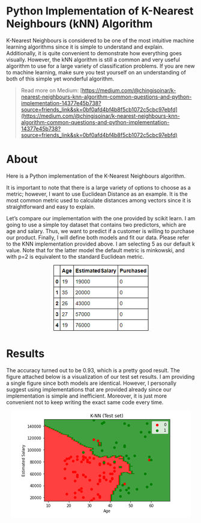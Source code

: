 # Python Implementation of K-Nearest Neighbours (kNN) Algorithm

K-Nearest Neighbours is considered to be one of the most intuitive machine learning algorithms since it is simple to understand and explain. Additionally, it is quite convenient to demonstrate how everything goes visually. However, the kNN algorithm is still a common and very useful algorithm to use for a large variety of classification problems. If you are new to machine learning, make sure you test yourself on an understanding of both of this simple yet wonderful algorithm.

> Read more on Medium: [https://medium.com/@chingisoinar/k-nearest-neighbours-knn-algorithm-common-questions-and-python-implementation-14377e45b738?source=friends_link&sk=0bf0afd4bf4b8f5cb1072c5cbc97ebfd](https://medium.com/@chingisoinar/k-nearest-neighbours-knn-algorithm-common-questions-and-python-implementation-14377e45b738?source=friends_link&sk=0bf0afd4bf4b8f5cb1072c5cbc97ebfd)

# About

Here is a Python implementation of the K-Nearest Neighbours algorithm. 

It is important to note that there is a large variety of options to choose as a metric; however, I want to use Euclidean Distance as an example. It is the most common metric used to calculate distances among vectors since it is straightforward and easy to explain.

Let’s compare our implementation with the one provided by scikit learn. I am going to use a simple toy dataset that contains two predictors, which are age and salary. Thus, we want to predict if a customer is willing to purchase our product. Finally, I will define both models and fit our data. Please refer to the KNN implementation provided above. I am selecting 5 as our default k value. Note that for the latter model the default metric is minkowski, and with p=2 is equivalent to the standard Euclidean metric.


<center><img src="Python Implementation of K-Nearest Neighbours (kNN d054ba7e11524969817e6ca2468e9804//Untitled.png"></center>

# Results

The accuracy turned out to be 0.93, which is a pretty good result. The figure attached below is a visualization of our test set results. I am providing a single figure since both models are identical. However, I personally suggest using implementations that are provided already since our implementation is simple and inefficient. Moreover, it is just more convenient not to keep writing the exact same code every time.
<center><img src="Python Implementation of K-Nearest Neighbours (kNN d054ba7e11524969817e6ca2468e9804//Untitled 1.png"></center>
